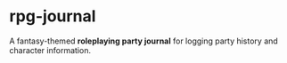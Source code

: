 # rpg-journal
A fantasy-themed **roleplaying party journal** for logging party history and character information.

